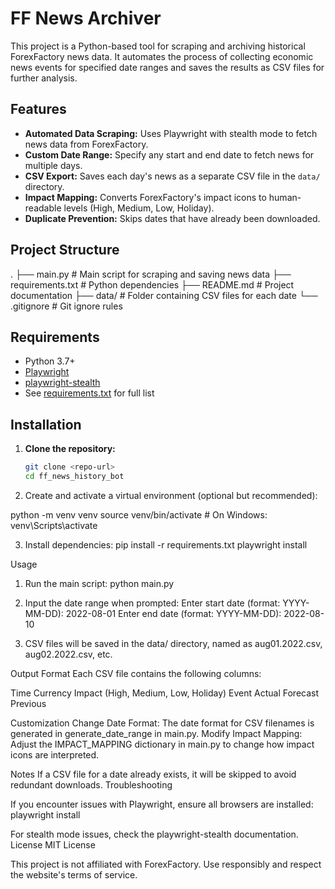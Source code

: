 # FF News Archiver

This project is a Python-based tool for scraping and archiving historical ForexFactory news data. It automates the process of collecting economic news events for specified date ranges and saves the results as CSV files for further analysis.

## Features

- **Automated Data Scraping:** Uses Playwright with stealth mode to fetch news data from ForexFactory.
- **Custom Date Range:** Specify any start and end date to fetch news for multiple days.
- **CSV Export:** Saves each day's news as a separate CSV file in the `data/` directory.
- **Impact Mapping:** Converts ForexFactory's impact icons to human-readable levels (High, Medium, Low, Holiday).
- **Duplicate Prevention:** Skips dates that have already been downloaded.

## Project Structure

. ├── main.py # Main script for scraping and saving news data ├── requirements.txt # Python dependencies ├── README.md # Project documentation ├── data/ # Folder containing CSV files for each date └── .gitignore # Git ignore rules

## Requirements

- Python 3.7+
- [Playwright](https://playwright.dev/python/)
- [playwright-stealth](https://github.com/AtuboDad/playwright-stealth)
- See [requirements.txt](requirements.txt) for full list

## Installation

1. **Clone the repository:**

   ```sh
   git clone <repo-url>
   cd ff_news_history_bot

   ```

2. Create and activate a virtual environment (optional but recommended):

python -m venv venv
source venv/bin/activate # On Windows: venv\Scripts\activate

3. Install dependencies:
   pip install -r requirements.txt
   playwright install

Usage

1. Run the main script:
   python main.py

2. Input the date range when prompted:
   Enter start date (format: YYYY-MM-DD): 2022-08-01
   Enter end date (format: YYYY-MM-DD): 2022-08-10

3. CSV files will be saved in the data/ directory, named as aug01.2022.csv, aug02.2022.csv, etc.

Output Format
Each CSV file contains the following columns:

Time
Currency
Impact (High, Medium, Low, Holiday)
Event
Actual
Forecast
Previous

Customization
Change Date Format: The date format for CSV filenames is generated in generate_date_range in main.py.
Modify Impact Mapping: Adjust the IMPACT_MAPPING dictionary in main.py to change how impact icons are interpreted.

Notes
If a CSV file for a date already exists, it will be skipped to avoid redundant downloads.
Troubleshooting

If you encounter issues with Playwright, ensure all browsers are installed:
playwright install

For stealth mode issues, check the playwright-stealth documentation.
License
MIT License

This project is not affiliated with ForexFactory. Use responsibly and respect the website's terms of service.

